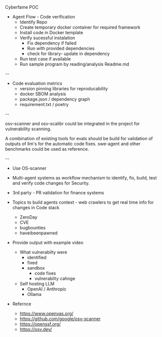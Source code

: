 Cyberfame POC

- Agent Flow - Code verification
  - Identify Repo
  - Create temporary docker container for required framework
  - Install code in Docker template
  - Verify sucessful instalation
    - Fix dependency if failed
    - Run with provided dependencies
    - check for library- update in dependency
  - Run test case if available
  - Run sample program by reading/analysis Readme.md

-- 

- Code evaluation metrics
  - version pinning libraries for reproducability
  - docker SBOM analysis
  - package.json / dependency graph
  - requirement.txt / poetry

--


osv-scanner and osv-scalibr could be integrated in the project for vulnerability scanning.

A combination of existing tools for evals should be build for validation of outputs of llm's for the automatic code fixes.
swe-agent and other benchmarks could be used as reference.

-- 

- Use OS-scanner
- Multi-agent systems as workflow mechanism to identify, fix, build, test and verify code changes for Security.
- 3rd party - PR validation for finance systems

- Topics to build agents context - web crawlers to get real time info for changes in Code stack
  - ZeroDay
  - CVE
  - bugbounties
  - haveibeenpawned

- Provide output with example video
  - What vulnerabilty were
    - identified
    - fixed
    - sandbox
        - code fixes
        - vulnerabilty cahnge
  - Self hosting LLM
    - OpenAI / Anthropic
    - Ollama



- Refernce
  - https://www.openvas.org/
  - https://github.com/google/osv-scanner
  - https://openssf.org/
  - https://osv.dev/
